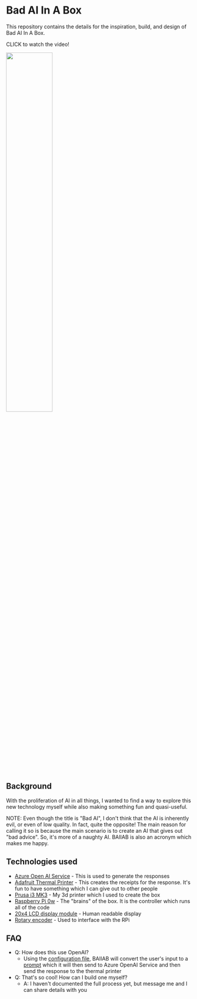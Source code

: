 # Bad AI In A Box

This repository contains the details for the inspiration, build, and design of Bad AI In A Box.

CLICK to watch the video!

[<img src="https://i.ytimg.com/vi/_tY3fxE0qaY/maxresdefault.jpg" width="50%">](https://www.youtube.com/watch?v=_tY3fxE0qaY "Bad AI In A Box")

## Background

With the proliferation of AI in all things, I wanted to find a way to explore this new technology myself while also making something fun and quasi-useful.

NOTE: Even though the title is "Bad AI", I don't think that the AI is inherently evil, or even of low quality.  In fact, quite the opposite!  The main reason for calling it so is because the main scenario is to create an AI that gives out "bad advice".  So, it's more of a naughty AI.  BAIIAB is also an acronym which makes me happy.

## Technologies used

- [Azure Open AI Service](https://learn.microsoft.com/en-us/azure/ai-services/openai/overview) - This is used to generate the responses
- [Adafruit Thermal Printer](https://www.adafruit.com/product/597) - This creates the receipts for the response.  It's fun to have something which I can give out to other people
- [Prusa i3 MK3](https://www.prusa3d.com/category/original-prusa-i3-mk3s/) - My 3d printer which I used to create the box
- [Raspberry Pi 0w](https://www.raspberrypi.com/products/raspberry-pi-zero-w/) - The "brains" of the box.  It is the controller which runs all of the code
- [20x4 LCD display module](https://amzn.to/3Qn3L1B) - Human readable display
- [Rotary encoder](https://amzn.to/3QKMn8G) - Used to interface with the RPi

## FAQ

- Q: How does this use OpenAI?
  - Using the [configuration file](https://github.com/lastcoolnameleft/baiiab/blob/main/conf/menu.json), BAIIAB will convert the user's input to a [prompt](https://help.openai.com/en/articles/6654000-best-practices-for-prompt-engineering-with-openai-api) which it will then send to Azure OpenAI Service and then send the response to the thermal printer
- Q: That's so cool!  How can I build one myself?
  - A: I haven't documented the full process yet, but message me and I can share details with you